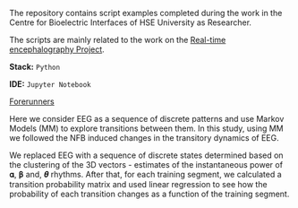 The repository contains script examples completed during the work in the Centre for Bioelectric Interfaces of HSE University as Researcher. 

The scripts are mainly related to the work on the [Real-time encephalography Project](https://bioelectric.hse.ru/en/real_time_encephalography). 



**Stack:** `Python`

**IDE:** `Jupyter Notebook`


[Forerunners](https://github.com/belinskayaA/forerunners/blob/a4af8d50b455aec87c0c67542be310337b01e651/Forerunners.ipynb) 

Here we consider EEG as a sequence of discrete patterns and use Markov Models (MM) to explore transitions between them. In this study, using MM we followed the NFB induced changes in the transitory dynamics of EEG.

We replaced EEG with a sequence of discrete states determined based on the clustering of the 3D vectors - estimates of the instantaneous power of 𝛂, 𝛃 and, 𝜽 rhythms. After that, for each training segment, we calculated a transition probability matrix and used linear regression to see how the probability of each transition changes as a function of the training segment.
